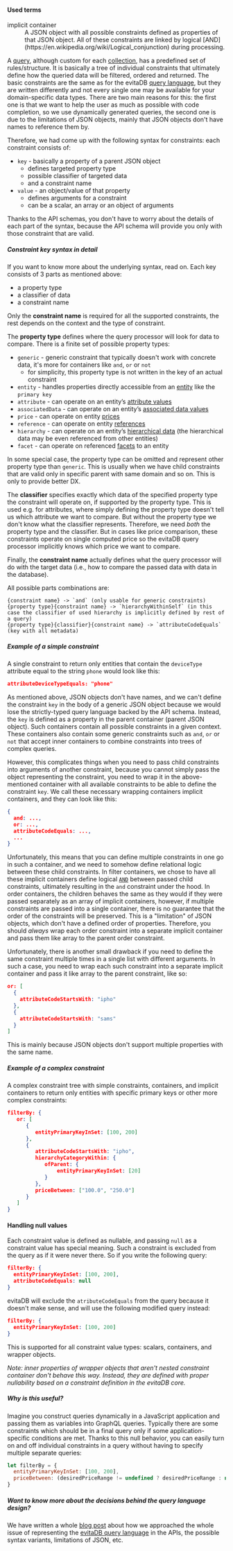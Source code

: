 <UsedTerms>
    <h4>Used terms</h4>
   <dl>
      <dt>implicit container</dt>
      <dd>
         A JSON object with all possible constraints defined as properties of that JSON object. All of these constraints are linked
         by logical [AND](https://en.wikipedia.org/wiki/Logical_conjunction) during processing.
      </dd>
   </dl>
</UsedTerms>

A [query](/documentation/user/en/query/basics.md#grammar), although custom for each [collection](/documentation/user/en/use/data-model.md#collection), has
a predefined set of rules/structure. It is basically a tree of individual constraints that ultimately define how
the queried data will be filtered, ordered and returned.
The basic constraints are the same as for the evitaDB [query language](/documentation/user/en/query/basics.md), but
they are written differently and not every single one may be available for your domain-specific data types. There are two main
reasons for this: the first one is that we want to help the user as much as possible
with code completion, so we use dynamically generated queries, the second one is due to the limitations of JSON
objects, mainly that JSON objects don't have names to reference them by.

Therefore, we had come up with the following syntax for constraints: each constraint consists of:

- `key` - basically a property of a parent JSON object
    - defines targeted property type
    - possible classifier of targeted data
    - and a constraint name
- `value` - an object/value of that property
	- defines arguments for a constraint
	- can be a scalar, an array or an object of arguments

Thanks to the API schemas, you don't have to worry about the details of each part of the syntax, because the API schema
will provide you only with those constraint that are valid.

<Note type="info">

<NoteTitle toggles="true">

##### Constraint key syntax in detail
</NoteTitle>

If you want to know more about the underlying syntax, read on.
Each key consists of 3 parts as mentioned above:

- a property type
- a classifier of data
- a constraint name

Only the **constraint name** is required for all the supported constraints, the rest depends on the context and the type of constraint.

The **property type** defines where the query processor will look for data to compare. There is a finite set of possible property types:

- `generic` - generic constraint that typically doesn't work with concrete data, it's more for containers like `and`, `or` or `not`
    - for simplicity, this property type is not written in the key of an actual constraint
- `entity` - handles properties directly accessible from an [entity](/documentation/user/en/use/data-model.md#entity) like the `primary key`
- `attribute` - can operate on an entity’s [attribute values](/documentation/user/en/use/data-model.md#attributes-unique-filterable-sortable-localized)
- `associatedData` - can operate on an entity’s [associated data values](/documentation/user/en/use/data-model.md#associated-data)
- `price` - can operate on entity [prices](/documentation/user/en/use/data-model.md#prices)
- `reference` - can operate on entity [references](/documentation/user/en/use/data-model.md#references)
- `hierarchy` - can operate on an entity’s [hierarchical data](/documentation/user/en/use/data-model.md#hierarchical-placement) (the hierarchical data may be even referenced from other entities)
- `facet` - can operate on referenced [facets](/documentation/user/en/use/data-model.md#references) to an entity

In some special case, the property type can be omitted and represent other property type than `generic`. This is usually
when we have child constraints that are valid only in specific parent with same domain and so on. This is only to provide
better DX.

The **classifier** specifies exactly which data of the specified property type the constraint will operate on, if supported by the
property type. This is used e.g.
for attributes, where simply defining the property type doesn't tell us which attribute we want to compare. But without the property type
we don't know what the classifier represents. Therefore, we need *both* the property type and the classifier. But in cases like price comparison,
these constraints operate on single computed price so the evitaDB query processor implicitly knows which price we want to compare.


Finally, the **constraint name** actually defines what the query processor will do with the target data (i.e., how to compare the passed
data with data in the database).


All possible parts combinations are:
```plain
{constraint name} -> `and` (only usable for generic constraints)
{property type}{constraint name} -> `hierarchyWithinSelf` (in this case the classifier of used hierarchy is implicitly defined by rest of a query)
{property type}{classifier}{constraint name} -> `attributeCodeEquals` (key with all metadata)
```

</Note>

<Note type="example">

<NoteTitle toggles="true">

##### Example of a simple constraint
</NoteTitle>

A single constraint to return only entities that contain the `deviceType` attribute equal to the string `phone` would look like this:
```json
attributeDeviceTypeEquals: "phone"
```

</Note>

As mentioned above, JSON objects don't have names, and we can't define the constraint `key` in the body of a generic JSON object because
we would lose the strictly-typed query language backed by the API schema. Instead, the `key` is defined as a property
in the parent container (parent JSON object). Such containers contain all possible constraints in a given context.
These containers also contain some generic constraints such as `and`, `or` or `not` that accept inner containers to
combine constraints into trees of complex queries.

However, this complicates things when you need to pass child constraints into arguments of another constraint, because you
cannot simply pass the object representing the constraint, you need to wrap it in the above-mentioned container with all available constraints
to be able to define the constraint `key`. We call these necessary wrapping containers <Term name="implicit container">implicit containers</Term>,
and they can look like this:

```json
{
  and: ...,
  or: ...,
  attributeCodeEquals: ...,
  ...
}
```

Unfortunately, this means that you can define multiple constraints in one go in such a container, and we need to somehow define
relational logic between these child constraints. In filter containers, we chose to have all these
<Term name="implicit container">implicit containers</Term> define logical [`AND`](https://en.wikipedia.org/wiki/Logical_conjunction) between passed child constraints,
ultimately resulting in the `and` constraint under the hood. In order containers, the children behaves the same as they would
if they were passed separately as an array of <Term name="implicit container">implicit containers</Term>, however,
if multiple constraints are passed into a single container, there is no guarantee that the order of the constraints will
be preserved. This is a "limitation" of JSON objects, which don't have a defined order of properties. Therefore, you should
_always_ wrap each order constraint into a separate <Term name="implicit container">implicit container</Term> and pass
them like array to the parent order constraint.

Unfortunately, there is another small drawback if you need to define the same constraint multiple times in a single list
with different arguments.
In such a case, you need to wrap each such constraint into a separate <Term>implicit container</Term> and pass it like
array to the parent constraint, like so:

```json
or: [
  {
    attributeCodeStartsWith: "ipho"
  },
  {
    attributeCodeStartsWith: "sams"
  }
]
```

This is mainly because JSON objects don't support multiple properties with the same name.

<Note type="example">

<NoteTitle toggles="true">

##### Example of a complex constraint
</NoteTitle>

A complex constraint tree with simple constraints, containers, and <Term name="implicit container">implicit containers</Term>
to return only entities with specific primary keys or other more complex constraints:
```json
filterBy: {
   or: [
      {
         entityPrimaryKeyInSet: [100, 200]
      },
      {
         attributeCodeStartsWith: "ipho",
         hierarchyCategoryWithin: {
            ofParent: {
                entityPrimaryKeyInSet: [20]
            }
         },
         priceBetween: ["100.0", "250.0"]
      }
   ]
}
```

</Note>

#### Handling null values

Each constraint value is defined as nullable, and passing `null` as a constraint value has special meaning. Such 
a constraint is excluded from the query as if it were never there. So if you write the following query:

```json
filterBy: {
  entityPrimaryKeyInSet: [100, 200],
  attributeCodeEquals: null
}
```

evitaDB will exclude the `atributeCodeEquals` from the query because it doesn't make sense, and will use the following 
modified query instead:

```json
filterBy: {
  entityPrimaryKeyInSet: [100, 200]
}
```

This is supported for all constraint value types: scalars, containers, and wrapper objects.

_Note: inner properties of wrapper objects that aren't nested constraint container don't behave this way. Instead,
they are defined with proper nullability based on a constraint definition in the evitaDB core._

<Note type="info">

<NoteTitle toggles="true">

##### Why is this useful?
</NoteTitle>

Imagine you construct queries dynamically in a JavaScript application and passing them as variables into
GraphQL queries. Typically there are some constraints which should be in a final query only if some application-specific
conditions are met. Thanks to this null behavior, you can easily turn on and off individual constraints in a query without
having to specify multiple separate queries:

```js
let filterBy = {
  entityPrimaryKeyInSet: [100, 200],
  priceBetween: (desiredPriceRange != undefined ? desiredPriceRange : null)
}
```

</Note>

<Note type="info">

<NoteTitle toggles="true">

##### Want to know more about the decisions behind the query language design?
</NoteTitle>

We have written a whole [blog post](https://evitadb.io/blog/02-designing-evita-query-language-for-graphql-api) about how we
approached the whole issue of representing the [evitaDB query language](/documentation/user/en/query/basics.md) in
the APIs, the possible syntax variants, limitations of JSON, etc.

</Note>